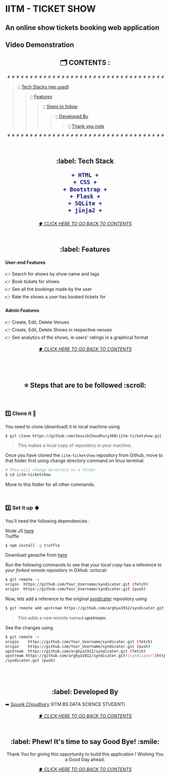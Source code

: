 # IITM - TICKET SHOW 

<h2> An online show tickets booking web application </h2>

 ## Video Demonstration 
 
 <h2 align="center" id="content"> 🗂 CONTENTS : </h2>

```diff
 # # # # # # # # # # # # # # # # # # # # # # # # # # # # # # # # # # # # # # # # # # # # # # # # # # # # # # # # 
```
> `📌` [Tech Stacks (we used)](#TechStack)<br>
>> `📌` [Features](#Features)<br>
>>> `📌` [Steps to follow ](#Stepstofollow)<br>
>>>> `📌` [Developed By](#DevelopedBy)<br>
>>>>> `📌` [Thank you note](#TimetoSayGoodBye)<br>
```diff
 # # # # # # # # # # # # # # # # # # # # # # # # # # # # # # # # # # # # # # # # # # # # # # # # # # # # # # # # 
```

<br>

<h2 align="center" id="TechStack"> :label: Tech Stack

```diff
+ HTML +
+ CSS +
+ Bootstrap +
+ Flask +
+ SQLite +
+ jinja2 +
```

</h2>

<i><p align="center"><a href="#content">⬆️ CLICK HERE TO GO BACK TO CONTENTS</a></p></i><br>

<h2 align="center" id="Features"> :label: Features</h2>

  #### User-end Features
  
   :point_right: Search for shows by show name and tags <br/>
   :point_right: Book tickets for shows <br/>
   :point_right: See all the bookings made by the user <br/>
   :point_right: Rate the shows a user has booked tickets for <br/>
   
  #### Admin Features
  
   :point_right: Create, Edit, Delete Venues <br/>
   :point_right: Create, Edit, Delete Shows in respective venues <br/>
   :point_right: See analytics of the shows, ie users' ratings in a graphical format  <br/>


<i><p align="center"><a href="#content">⬆️ CLICK HERE TO GO BACK TO CONTENTS</a></p></i><br>

<br>

<h2 align="center" id="Stepstofollow"> ⭐ Steps that are to be followed :scroll:</h2>

<br>

### 1️⃣ Clone it :busts_in_silhouette:

You need to clone (download) it to local machine using

```sh
$ git clone https://github.com/SouvikChoudhury360/iitm-ticketshow.git
```

> This makes a local copy of repository in your machine.

Once you have cloned the `iitm-ticketshow` repository from Github, move to that folder first using change directory command on linux terminal.

```sh
# This will change directory to a folder  
$ cd iitm-ticketshow
```

Move to this folder for all other commands.

<br>

### 3️⃣ Set it up :arrow_up:

You'll need the following dependencies : <br/>

Node JS <a href="https://nodejs.org/en/download/">here</a> <br/>
Truffle
```sh
$ npm install -g truffle

```
Download ganache from 
<a href="https://github.com/trufflesuite/ganache/releases/download/v2.5.4/Ganache-2.5.4-win-x64.appx">here</a>

Run the following commands to see that *your local copy* has a reference to *your forked remote repository* in Github :octocat:

```sh
$ git remote -v
origin  https://github.com/Your_Username/syndicater.git (fetch)
origin  https://github.com/Your_Username/syndicater.git (push)
```
Now, lets add a reference to the original [syndicater](https://github.com/arghya1912/syndicater) repository using

```sh
$ git remote add upstream https://github.com/arghya1912/syndicater.git
```

> This adds a new remote named ***upstream***.

See the changes using

```sh
$ git remote -v
origin    https://github.com/Your_Username/syndicater.git (fetch)
origin    https://github.com/Your_Username/syndicater.git (push)
upstream  https://github.com/arghya1912/syndicater.git (fetch)
upstream https://github.com/arghya1912/syndicater.git![syndicater](https://user-images.githubusercontent.com/71402528/114308981-4df45f00-9b03-11eb-9928-8028aaf2bd15.jpg)
/syndicater.git (push)
```

<br>


<br>

<h2 align="center" id="DevelopedBy"> :label: Developed By</h2>
    
   :arrow_right: [Souvik Choudhury](https://github.com/SouvikChoudhury360) (IITM BS DATA SCIENCE STUDENT)


<i><p align="center"><a href="#content">⬆️ CLICK HERE TO GO BACK TO CONTENTS</a></p></i>

<br>

<h2 align="center" id="TimetoSayGoodBye"> :label: Phew! It's time to say Good Bye! :smile: </h2>
    
  <p  align="center"> Thank You for giving this opportunity to build this application ! Wishing You a Good Day ahead.</p>



<i><p align="center"><a href="#content">⬆️ CLICK HERE TO GO BACK TO CONTENTS</a></p></i><br>

